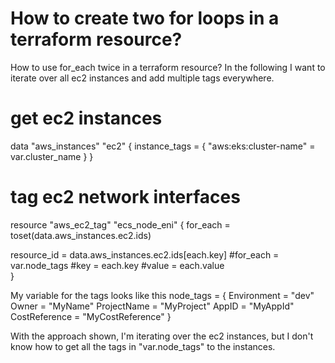 
# How to create two for loops in a terraform resource?

How to use for_each twice in a terraform resource?
In the following I want to iterate over all ec2 instances and add multiple tags everywhere.
# get ec2 instances
data "aws_instances" "ec2" {
  instance_tags = {
    "aws:eks:cluster-name" = var.cluster_name
  }
}

# tag ec2 network interfaces
resource "aws_ec2_tag" "ecs_node_eni" {
  for_each = toset(data.aws_instances.ec2.ids)
  
  resource_id = data.aws_instances.ec2.ids[each.key]
  #for_each = var.node_tags
  #key      = each.key
  #value    = each.value  
}

My variable for the tags looks like this
node_tags = {
      Environment    = "dev"
      Owner          = "MyName"
      ProjectName    = "MyProject"
      AppID          = "MyAppId"
      CostReference  = "MyCostReference"
  }


With the approach shown, I'm iterating over the ec2 instances, but I don't know how to get all the tags in "var.node_tags" to the instances.

        
